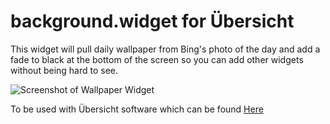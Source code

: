 # background.widget for Übersicht
This widget will pull daily wallpaper from Bing's photo of the day and add a fade to black at the bottom of the screen so you can add other widgets without being hard to see.

![Screenshot of Wallpaper Widget](https://raw.githubusercontent.com/roach0123/backgroundwidget/master/screenshot.png)

To be used with Übersicht software which can be found [Here](http://tracesof.net/uebersicht/)